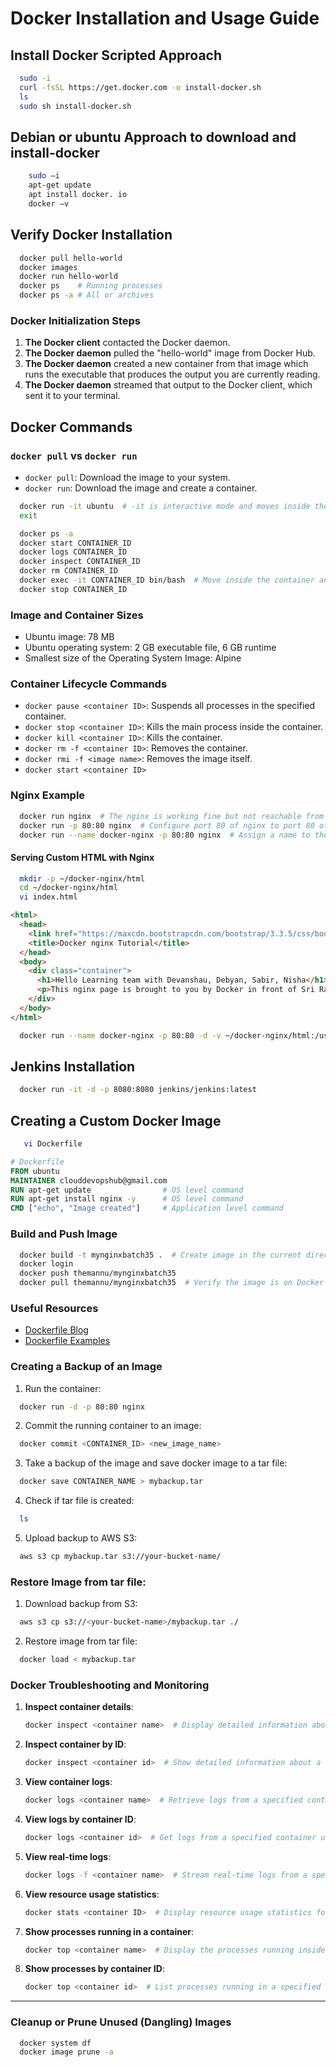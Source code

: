 
# Docker Installation and Usage Guide

## Install Docker Scripted Approach

```bash
  sudo -i
  curl -fsSL https://get.docker.com -o install-docker.sh
  ls
  sudo sh install-docker.sh
```
## Debian or ubuntu Approach to download and install-docker

```bash
    sudo —i
    apt-get update
    apt install docker. io
    docker —v
```

## Verify Docker Installation

```bash
  docker pull hello-world
  docker images
  docker run hello-world
  docker ps    # Running processes
  docker ps -a # All or archives
```

### Docker Initialization Steps

1. **The Docker client** contacted the Docker daemon.
2. **The Docker daemon** pulled the "hello-world" image from Docker Hub.
3. **The Docker daemon** created a new container from that image which runs the executable that produces the output you are currently reading.
4. **The Docker daemon** streamed that output to the Docker client, which sent it to your terminal.

## Docker Commands

### `docker pull` vs `docker run`

- `docker pull`: Download the image to your system.
- `docker run`: Download the image and create a container.

```bash
  docker run -it ubuntu  # -it is interactive mode and moves inside the container at the beginning
  exit

  docker ps -a
  docker start CONTAINER_ID
  docker logs CONTAINER_ID
  docker inspect CONTAINER_ID
  docker rm CONTAINER_ID
  docker exec -it CONTAINER_ID bin/bash  # Move inside the container anytime after starting
  docker stop CONTAINER_ID
```

### Image and Container Sizes

- Ubuntu image: 78 MB
- Ubuntu operating system: 2 GB executable file, 6 GB runtime
- Smallest size of the Operating System Image: Alpine

### Container Lifecycle Commands

- `docker pause <container ID>`: Suspends all processes in the specified container.
- `docker stop <container ID>`: Kills the main process inside the container.
- `docker kill <container ID>`: Kills the container.
- `docker rm -f <container ID>`: Removes the container.
- `docker rmi -f <image name>`: Removes the image itself.
- `docker start <container ID>`

### Nginx Example

```bash
  docker run nginx  # The nginx is working fine but not reachable from browser.
  docker run -p 80:80 nginx  # Configure port 80 of nginx to port 80 of the machine.
  docker run --name docker-nginx -p 80:80 nginx  # Assign a name to the container.
```

#### Serving Custom HTML with Nginx

```bash
  mkdir -p ~/docker-nginx/html
  cd ~/docker-nginx/html
  vi index.html
```

```html
<html>
  <head>
    <link href="https://maxcdn.bootstrapcdn.com/bootstrap/3.3.5/css/bootstrap.min.css" rel="stylesheet" integrity="sha256-MfvZlkHCEqatNoGiOXveE8FIwMzZg4W85qfrfIFBfYc= sha512-dTfge/zgoMYpP7QbHy4gWMEGsbsdZeCXz7irItjcC3sPUFtf0kuFbDz/ixG7ArTxmDjLXDmezHubeNikyKGVyQ==" crossorigin="anonymous">
    <title>Docker nginx Tutorial</title>
  </head>
  <body>
    <div class="container">
      <h1>Hello Learning team with Devanshau, Debyan, Sabir, Nisha</h1>
      <p>This nginx page is brought to you by Docker in front of Sri Ram, Arun, Ravi, Naveen, Sabita</p>
    </div>
  </body>
</html>
```

```bash
  docker run --name docker-nginx -p 80:80 -d -v ~/docker-nginx/html:/usr/share/nginx/html nginx
```

## Jenkins Installation

```bash
  docker run -it -d -p 8080:8080 jenkins/jenkins:latest
```

## Creating a Custom Docker Image

```bash
   vi Dockerfile
```

```dockerfile
# Dockerfile
FROM ubuntu
MAINTAINER clouddevopshub@gmail.com
RUN apt-get update                # OS level command
RUN apt-get install nginx -y      # OS level command
CMD ["echo", "Image created"]     # Application level command

```

### Build and Push Image

```bash
  docker build -t mynginxbatch35 .  # Create image in the current directory with tag name mynginxbatch35
  docker login
  docker push themannu/mynginxbatch35
  docker pull themannu/mynginxbatch35  # Verify the image is on Docker Hub
```

### Useful Resources

- [Dockerfile Blog](https://www.clouddevopshub.com/blog/dockerfile)
- [Dockerfile Examples](https://github.com/komljen/dockerfile-examples)

### Creating a Backup of an Image

1. Run the container:
```bash
  docker run -d -p 80:80 nginx
```

2. Commit the running container to an image:
```bash
  docker commit <CONTAINER_ID> <new_image_name>
```

3. Take a backup of the image and save docker image to a tar file:
```bash
  docker save CONTAINER_NAME > mybackup.tar
```

4. Check if tar file is created:
```bash
  ls
```

5. Upload backup to AWS S3:
```bash
  aws s3 cp mybackup.tar s3://your-bucket-name/
```

### Restore Image from tar file: 

1. Download backup from S3:
```bash
  aws s3 cp s3://<your-bucket-name>/mybackup.tar ./
```

2. Restore image from tar file:
```bash
  docker load < mybackup.tar 
```
### Docker Troubleshooting and Monitoring


1. **Inspect container details**:
   ```bash
   docker inspect <container name>  # Display detailed information about a specified container
   ```

2. **Inspect container by ID**:
   ```bash
   docker inspect <container id>  # Show detailed information about a specified container by its ID
   ```

3. **View container logs**:
   ```bash
   docker logs <container name>  # Retrieve logs from a specified container
   ```

4. **View logs by container ID**:
   ```bash
   docker logs <container id>  # Get logs from a specified container using its ID
   ```

5. **View real-time logs**:
   ```bash
   docker logs -f <container name>  # Stream real-time logs from a specified container
   ```

6. **View resource usage statistics**:
   ```bash
   docker stats <container ID>  # Display resource usage statistics for a specified container
   ```

7. **Show processes running in a container**:
   ```bash
   docker top <container name>  # Display the processes running inside a specified container
   ```

8. **Show processes by container ID**:
   ```bash
   docker top <container id>  # List processes running in a specified container using its ID
   ```

---

### Cleanup or Prune Unused (Dangling) Images

```bash
  docker system df
  docker image prune -a
```
